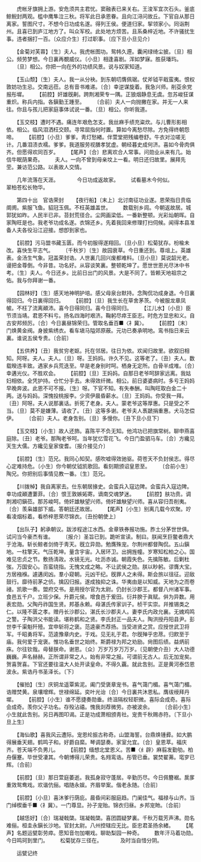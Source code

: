 <!-- { "loadSidebar": true } -->
　　虎帐牙旗拥上游。安危须共主君忧。窦融表已来关右。王浚军宜次石头。釜底鲸鲵封两观。槛中鹰隼泣三秋。将军此日承恩眷。且向江浔问故丘。下官自从那日离家。誓图尺寸。不想今日功成名遂。得列王侯。便道归家。挈领家小。同诣荆州。且喜已到庐江地方了。叫众军校。此处地方烦苦。且系桑梓近地。不许骚扰生事。违者捆打一百。〔众应介生〕打过职事。〔应下旦小旦见介〕 

　　【金菊对芙蓉】〔生〕夫人。我虎帐图功。鸳帏久遰。囊闲绿绮尘披。〔旦〕相公。频劳梦想。今日裏再覩威仪。〔小旦〕相逢喜剧。浑如梦寐。胜获璠玙。 
　　〔旦〕相公。你把一向在外的功绩风景。说与奴家知道。 

　　【玉山颓】〔生〕夫人。我一从分袂。到东朝叨膺佩琚。仗斧钺平戢蛮夷。恨权敦妨功生忌。交南远莅。总有音书难递。〔合〕幸逆谋旋着。我急兴师。削芟余党报彤墀。 
　　【前腔】奸雄旣劓。跨荆湘荣专一隅。正狼烟静息无虞。忽苏峻狂谋重炽。称兵内指。各鎭勤王踵至。 
　　〔合前〕夫人一向抛撇在家。并无一人来往。你且与孩儿把家庭事体试说一番。〔旦〕相公。你听我道。 

　　【玉交枝】遭时不遇。痛连年艰危怎支。我丝麻手绩充粢炊。与儿曹形影相依。相公。临风泪洒枉交颐。寻常屈指何时置。算如今离愁尽除。方免得终朝怨啼。 
　　【前腔】〔小旦〕爹爹。靑灯愁緖。伴萱堂把残编卷舒。牛衣对泣嗟无计。几番泪渍衣襦。爹爹。我道服劳视膳孝犹虚。朝经暮史成何济。喜如今骨肉俱齐。但愿得欢同百岁。 
　　【尾声】〔合〕悲离欢合人常事。问勋业从来有几。始信牛眠荫果奇。 
　　夫人。一向不曾到母亲坟上一看。明日还归故里。展拜先茔。兼访范公路。以表故人交情。 

　　几年流落在天涯。　　　　今日功成返故家。 
　　试看墓木今何似。　　　　翠柏苍松长物华。 

　　第四十出　官诰荣封 
　　【夜行船】〔末上〕北讨南征功业遂。恩荣指日贲临阛阓。紫服飞鱼。貂冠玉佩。不枉英雄盖世。 
　　数载别乡闾。今朝返故居。城郭犹如昨。人民半已非。苔封荒径合。尘网画梁低。一番新整顿。光彩灿朝晖。自家陶旺是也。我老爷功成名遂。衣锦还乡。先着我回来修理打扫伺候。闻得本县准备人夫各役沿江迎接。想卽到家也。 

　　【前腔】污马盟书藏玉匮。而今初服得遂翔回。〔旦小旦〕松菊犹存。枌楡未改。喜快生平志气。 
　　〔千秋岁〕〔生〕故园衰草。今日重还到。尊俎上。英雄表。金汤生气象。冠盖荣封诰。人世裏几回兴废都难料。〔旦小旦〕莫说韶光老。谩把金尊倒。今非昔。功名好。从容谈笑裏。整顿乾坤了。愿世世恩光尽沐中书考。〔生〕夫人。今日还乡。比前日出门的风景。大是不同了。皆赖天地祖宗之佑。我与你拜谢一番。 

　　【园林好】〔生〕感天地神明护培。感父母泉台默持。念陶侃功成身退。今日裏得回归。今日裏得回归。 
　　【前腔】〔旦〕我生长在草舍茅茨。今被服龙章凤帔。不枉了流离顚沛。喜今日得同归。喜今日得同归。 
　　【江儿水】〔小旦〕臣节须当靖。君恩不料亏。扬名四海时艰济。鞠躬尽瘁王臣志。时危方显忠和义。自古安邦频厉。〔合〕今日裏昼锦荣归。管取名垂百■〈礻冀〉。 
　　【前腔】〔末〕门焕黄金阀。身披紫绣衣。看车塡马隘郊原蔽。元功已奏承明地。鸾书指日来云裏。谁说五侯专贵。〔合前〕 

　　【五供养】〔丑〕我贫穷老妪。托在邻居。往日为依。欢闻归故里。欲叙旧相知。阿呀。夫人。夫人。〔旦〕呀。王妈妈。许久不见。这等老了。〔丑〕夫人。数载暌违丰致。遇家乡兵荒迭至。早是老身别时呵。栖身无定所。白骨半成堆。〔合〕幸遘光仪。不胜欢会。 
　　【前腔】〔旦〕王妈妈。自那日老爷呵辞家远离。我姑妇相依。全凭护持。仓忙分手去。未得效纤微。相公。前日婆婆病时。多亏王妈妈早晚奔波。此恩不可不报。〔生〕呀。下官不知。有失奉酬。叫陶旺取白金二十两。送与妈妈。深愧投桃报李。少资伊晨昏薪水。〔旦〕王妈妈。你受我一拜。〔丑〕阿呀。夫人说那裏话。折死了老身。夫人。蒙老爷这等厚惠。只是受之不当。〔旦〕莫不是嫌薄。请收了。〔丑〕这等多谢。老爷夫人褭蹏捐重惠。犬马怎偿伊。 
　　〔合前〕夫人。老身吿别。〔旦〕多慢你。〔丑下旦小旦下〕 

　　【玉交枝】〔小生〕故人还斾。喜陈平不负无知。他鸿功已把旗常树。聊申燕喜庭除。〔丑〕老爷。那陶老爷呵。当年犹忆雪花飞。今日门盈驷马车。〔合〕方纔见天生大儒。方纔见皇家俊耆。〔报介接见介〕 

　　【前腔】〔生〕范兄。我同心知契。感吹嘘得效驰驱。荷苍天不负封侯志。得尽心定难持危。〔小生〕你今朝仗钺凯歌回。看刻期颁诏皇恩至。 
　　〔合前小生〕陶兄。你把别后事情见教一番。〔生〕范兄。 

　　【川拨棹】我自离家去。仕东朝居掾史。会蛮兵入寇边陴。会蛮兵入寇边陴。幸功成顚遭萋菲。〔合〕恨王敦嫉妬寄。谪南交魂梦迷。 
　　【前腔】肤功贲。调荆湘叨鎭莅。那苏峻呵。倚奸雄觖望兴师。倚奸雄觖望兴师。喜从容归吾削夷。〔合〕羡枭雄部下威。答朝廷还故居。 
　　【尾声】〔小生〕别离几载今欢聚。竚看凌烟标着。看桥梓恩荣尽锦衣。〔丑扮朝使上〕 

　　【出队子】躬承朝议。跋涉程途江水西。金章铁券报功施。胙土分茅世世俱。试问当今豪杰有谁。 
　　〔报介〕圣旨已到。跪听宣读。制曰。朕闻烹巨鳖者鼎大于沧海。斩长鲸者剑倚于靑天。旣立异勋。勉膺殊宠。尔荆州都督陶侃。五山鎭地。一柱擎天。气压乾坤。量含宇宙。入居环卫。出拥旌幢。岁寒知松柏之心。国难见忠贞之节。敷扬淸政。水镜无光。吐沥赤诚。朝霞失色。先擒陈敏。后剿杜弢。万国安心。百蛮绕指。无愧文成之略。不让武侯之勋。朕以眇躬。谬膺大宝。方居襁褓。遽遘闵凶。羣小窥朝。元凶干纪。旣罪人之未得。斯会旅以徂征。迎敌鼓行。靡待前茅之侦。擒囚归报。遂成独抑之诛。华夷由是以知威。天地为之而卷祲。凯歌一奏。盟府交书。是用授尔官为太尉。仍封长沙郡王。都督八州诸军事。食邑五千户。立班少保。升爵元侯。增食邑于爰田。衍井腴于眞赋。倂为异数。用表宏勋。父陶丹祚国生贤。邦基永赖。母湛氏传家训子。桢干实崇。幷推锡类之仁。以隆不匮之孝。赠丹长沙郡公。湛氏长沙郡夫人。妻李氏内政允襄。无媿鸡鸣之警。子陶洪父书能读。堪称鹤和之贤。李氏封正一品夫人。陶洪授丹阳县尹。彭世李千渠魁歼殪。宜申斩将之褒。范逵豪杰荐扬。当受进贤之赏。应授世武卫将军。千昭勇将军。范逵豫章内史。于戏。见无礼于君。尔旣殚乎忠荩。归飮至于庙。我何爱于宠褒。惟功名垂世之始终。斯爵禄为邦之劝励。尙图后绩。益炳前庥。尔往钦哉。毋替朕命。谢恩。〔众〕万岁万岁万万岁。〔见朝使介丑〕大人功德巍巍。声名赫赫。正所谓非常之人。始有非常之报。可谓前无古人。后无加宠矣。贺喜贺喜。下官还要往温大人处开读皇命。不得久覊。就此吿别。正是黄河泰岱恩波永。紫诰丹书圣泽长。〔下〕 

　　【催拍】〔生〕庆铜龙遥覃紫泥。阖门受褒章宠书。喜气蔼门楣。喜气蔼门楣。诰赠焚黄。泉壤增辉。世禄绵延。奕叶光诒〔合〕今日裏共沐恩私。膺绂绶拜丹墀。 
　　【前腔】〔小生〕谁不愿捷奏勋垂。终沮隔权轻职微。喜际会成奇。喜际会成奇。羡你父子功名。存殁沾禧。愧我剡荐微劳。亦被波余。 
　　〔合前小生〕小生就此吿别。另日再图叩谒。正是功成萧相颁靑社。宠贵千秋赐赤符。〔下旦小旦上生〕 

　　【海仙歌】喜我风云遭际。宠恩纶振古称奇。山盟海誓。台鼎焕锺彛。如大鹏得展垂天翅。鹤鸣子和。好爵自縻。琴调瑟奏。家室允宜。〔合〕皇恩萃。福庆齐。苍天端不负男儿。 
　　【前腔】缅想北堂恩义。苦■〈纟辟〉麻翦发勤劬。柏舟偃蹇。毕世受凄其。今朝博得儿荣贵。名翙鸾诰。彤管已垂。裳焚翟茀。窀穸已辉。〔合前〕 

　　【前腔】〔旦〕那日萱庭萎逝。我孤身寂守蓬居。辛勤历尽。今日佩簪裾。扊扅重效鸳鸯戏。欢谐伉俪。唱随永娱。齐眉举案。偕老永随。〔合前〕 

　　【前腔】〔小旦〕喜沐爹行荫庇。晨昏间彩服庭趋。门阑佳气。福禄与山齐。当门绰楔垂千■〈礻冀〉。一门尊显。孙子宠贻。锦衣归昼。乡邦宠貤。〔合前〕 

　　【越恁好】〔合〕瑞凝戟棨。瑞凝戟棨。喜团圆疑梦裏。千秋万载芳声沸。勋名难俪。桓圭永鎭长沙地。官封太尉。八州控辖应无比。臣忠君圣扬余緖。 
　　【尾声】名题运甓彰劳瘁。愿知音勿加嘲戏。聊助梨园一种奇。 
　　数年汗马着功勋。　　　　今日鸣珂到里门。 
　　松菊犹存三径在。　　　　及时当自惜分阴。 

　　运甓记终 
